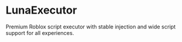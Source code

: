 # LunaExecutor
Premium Roblox script executor with stable injection and wide script support for all experiences.
